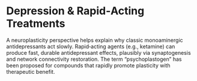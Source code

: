 # Depression & Rapid‑Acting Treatments
A neuroplasticity perspective helps explain why classic monoaminergic antidepressants act slowly. Rapid‑acting agents (e.g., ketamine) can produce fast, durable antidepressant effects, plausibly via synaptogenesis and network connectivity restoration. The term “psychoplastogen” has been proposed for compounds that rapidly promote plasticity with therapeutic benefit.
